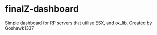 # finalZ-dashboard
Simple dashboard for RP servers that utilise ESX, and ox_lib. Created by Goshawk1337
